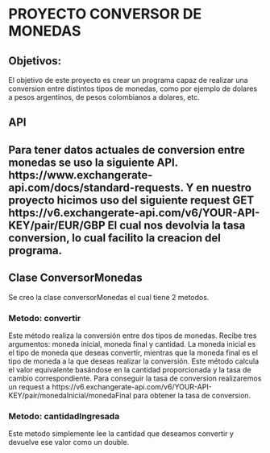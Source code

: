 <h1>PROYECTO CONVERSOR DE MONEDAS</h1>
<h2>Objetivos:</h2>
El objetivo de este proyecto es crear un programa capaz de realizar una conversion entre distintos tipos de monedas, como por ejemplo de dolares a pesos argentinos, de pesos colombianos a dolares, etc.
<h2>API<h2>
Para tener datos actuales de conversion entre monedas se uso la siguiente API.
https://www.exchangerate-api.com/docs/standard-requests.
Y en nuestro proyecto hicimos uso del siguiente request GET https://v6.exchangerate-api.com/v6/YOUR-API-KEY/pair/EUR/GBP
El cual nos devolvia la tasa conversion, lo cual facilito la creacion del programa.

<h2>Clase ConversorMonedas</h2>
Se creo la clase conversorMonedas el cual tiene 2 metodos.
<h3>Metodo: convertir </h3>
Este método realiza la conversión entre dos tipos de monedas. Recibe tres argumentos: moneda inicial, moneda final y cantidad. La moneda inicial es el tipo de moneda que deseas convertir, mientras que la moneda final es el tipo de moneda a la que deseas realizar la conversión. Este método calcula el valor equivalente basándose en la cantidad proporcionada y la tasa de cambio correspondiente.
Para conseguir la tasa de conversion realizaremos un request a https://v6.exchangerate-api.com/v6/YOUR-API-KEY/pair/monedaInicial/monedaFinal para obtener la tasa de conversion.
<h3>Metodo: cantidadIngresada</h3>
Este metodo simplemente lee la cantidad que deseamos convertir y devuelve ese valor como un double.
